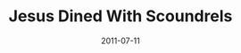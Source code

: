 ---
layout: music 
title: "Jesus Dined With Scoundrels"
series: "Jesus: The Greatest Show on Earth"
date: 2011-07-11 
description: "Brian Wells talks about how Jesus redefined God."
audio: "http://www.crossroads.net/players/media/hq/greatestshow04.mp3"
audio-duration: "45:58"
src: "http://www.crossroads.net/players/media/mediumHz/JesusGreatestShow_190x110.jpg"
---